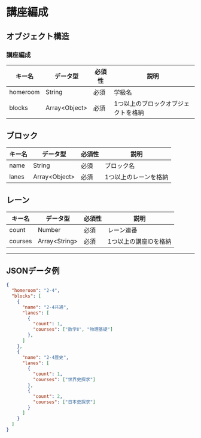 # 講座編成

## オブジェクト構造

### 講座編成

| キー名       | データ型  | 必須性 | 説明                                |
|--------------|-----------|--------|-------------------------------------|
| homeroom     | String    | 必須   | 学級名                              |
| blocks       | Array\<Object\>      | 必須   | 1つ以上のブロックオブジェクトを格納 |

## ブロック

| キー名       | データ型  | 必須性 | 説明                                |
|--------------|-----------|--------|-------------------------------------|
| name    | String    | 必須   | ブロック名                          |
| lanes        | Array\<Object\>      | 必須   | 1つ以上のレーンを格納 |

## レーン

| キー名       | データ型  | 必須性 | 説明                                |
|--------------|-----------|--------|-------------------------------------|
| count     | Number    | 必須   | レーン連番                            |
| courses      | Array\<String\>      | 必須   | 1つ以上の講座IDを格納   |

---

## JSONデータ例

```json
{
  "homeroom": "2-4",
  "blocks": [
    {
      "name": "2-4共通",
      "lanes": [
        {
          "count": 1,
          "courses": ["数学Ⅱ", "物理基礎"]
        },
      ]
    },
    {
      "name": "2-4歴史",
      "lanes": [
        {
          "count": 1,
          "courses": ["世界史探求"]
        },
        {
          "count": 2,
          "courses": ["日本史探求"]
        }
      ]
    }
  ]
}
